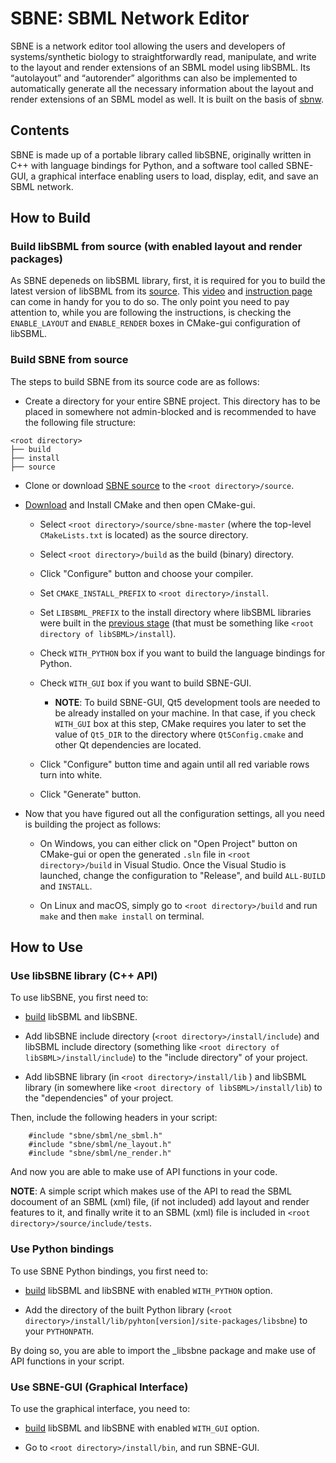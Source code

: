 # SBNE: SBML Network Editor
SBNE is a network editor tool allowing the users and developers of systems/synthetic biology to straightforwardly read, manipulate, and write to the layout and render extensions of an SBML model using libSBML. Its “autolayout” and “autorender” algorithms can also be implemented to automatically generate all the necessary information about the layout and render extensions of an SBML model as well. It is built on the basis of <a href="https://github.com/sys-bio/sbnw">sbnw</a>.

## Contents
SBNE is made up of a portable library called libSBNE, originally written in C++ with language bindings for Python, and a software tool called SBNE-GUI, a graphical interface enabling users to load, display, edit, and save an SBML network.

## How to Build

### Build libSBML from source (with enabled layout and render packages)
As SBNE depeneds on libSBML library, first, it is required for you to build the latest version of libSBML from its <a href="http://sourceforge.net/projects/sbml/files/libsbml/">source</a>. This <a href="https://www.youtube.com/watch?v=e_Lydwzx-Hg">video</a> and <a href="http://sbml.org/Software/libSBML/5.18.0/docs/cpp-api/libsbml-installation.html">instruction page</a> can come in handy for you to do so. The only point you need to pay attention to, while you are following the instructions, is checking the `ENABLE_LAYOUT` and `ENABLE_RENDER` boxes in CMake-gui configuration of libSBML.

### Build SBNE from source
The steps to build SBNE from its source code are as follows:
* Create a directory for your entire SBNE project. This directory has to be placed in somewhere not admin-blocked and is recommended to have the following file structure:

```
<root directory>
├── build
├── install
├── source
```

* Clone or download <a href="https://github.com/adelhpour/sbne/">SBNE source</a> to the `<root directory>/source`.

* <a href="https://cmake.org/download/">Download</a> and Install CMake and then open CMake-gui.

    + Select `<root directory>/source/sbne-master` (where the top-level `CMakeLists.txt` is located) as the source directory.
    
    + Select `<root directory>/build` as the build (binary) directory.

    + Click "Configure" button and choose your compiler.

    + Set `CMAKE_INSTALL_PREFIX` to `<root directory>/install`.

    + Set `LIBSBML_PREFIX` to the install directory where libSBML libraries were built in the [previous stage](###Build_libSBML_from_source_(with_enabled_layout_and_render_packages)) (that must be something like `<root directory of libSBML>/install`).
    
    + Check `WITH_PYTHON` box if you want to build the language bindings for Python.

    + Check `WITH_GUI` box if you want to build SBNE-GUI.

        - ******NOTE******: To build SBNE-GUI, Qt5 development tools are needed to be already installed on your machine. In that case, if you check `WITH_GUI` box at this step, CMake requires you later to set the value of `Qt5_DIR` to the directory where `Qt5Config.cmake` and other Qt dependencies are located.

    + Click "Configure" button time and again until all red variable rows turn into white.

    + Click "Generate" button.

* Now that you have figured out all the configuration settings, all you need is building the project as follows:

    + On Windows, you can either click on "Open Project" button on CMake-gui or open the generated `.sln` file in  `<root directory>/build` in Visual Studio.  Once the Visual Studio is launched, change the configuration to "Release", and build `ALL-BUILD` and `INSTALL`.

    + On Linux and macOS, simply go to `<root directory>/build` and  run `make` and then `make install`  on terminal.

## How to Use

### Use libSBNE library (C++ API)
To use libSBNE, you first need to:
* [build](##How_to_Build) libSBML and libSBNE. 

* Add libSBNE include directory (`<root directory>/install/include`)  and libSBML include directory (something like `<root directory of libSBML>/install/include`) to the "include directory" of your project.

* Add libSBNE library (in `<root directory>/install/lib` ) and libSBML library  (in somewhere like `<root directory of libSBML>/install/lib`) to the "dependencies" of your project.

Then, include the following headers in your script:
```
    #include "sbne/sbml/ne_sbml.h"
    #include "sbne/sbml/ne_layout.h"
    #include "sbne/sbml/ne_render.h"
```

And now you are able to make use of API functions in your code.

******NOTE******: A simple script which makes use of the API to read the SBML docoument of an SBML (xml) file, (if not included) add layout and render features to it, and finally write it to an SBML (xml) file is included in `<root directory>/source/include/tests`.

### Use Python bindings
To use SBNE Python bindings, you first need to:

* [build](##How_to_Build) libSBML and libSBNE with enabled `WITH_PYTHON` option.

* Add the directory of the built Python library (`<root directory>/install/lib/pyhton[version]/site-packages/libsbne`)  to your `PYTHONPATH`.

By doing so, you are able to import the _libsbne package and make use of API functions in your script.

### Use SBNE-GUI (Graphical Interface)
To use the graphical interface, you need to:

* [build](##How_to_Build) libSBML and libSBNE with enabled `WITH_GUI` option.

* Go to  `<root directory>/install/bin`, and run SBNE-GUI.
